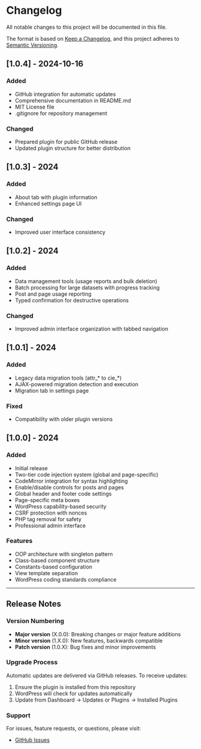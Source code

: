 # Changelog

All notable changes to this project will be documented in this file.

The format is based on [Keep a Changelog](https://keepachangelog.com/en/1.0.0/),
and this project adheres to [Semantic Versioning](https://semver.org/spec/v2.0.0.html).

## [1.0.4] - 2024-10-16

### Added
- GitHub integration for automatic updates
- Comprehensive documentation in README.md
- MIT License file
- .gitignore for repository management

### Changed
- Prepared plugin for public GitHub release
- Updated plugin structure for better distribution

## [1.0.3] - 2024

### Added
- About tab with plugin information
- Enhanced settings page UI

### Changed
- Improved user interface consistency

## [1.0.2] - 2024

### Added
- Data management tools (usage reports and bulk deletion)
- Batch processing for large datasets with progress tracking
- Post and page usage reporting
- Typed confirmation for destructive operations

### Changed
- Improved admin interface organization with tabbed navigation

## [1.0.1] - 2024

### Added
- Legacy data migration tools (attr_* to cie_*)
- AJAX-powered migration detection and execution
- Migration tab in settings page

### Fixed
- Compatibility with older plugin versions

## [1.0.0] - 2024

### Added
- Initial release
- Two-tier code injection system (global and page-specific)
- CodeMirror integration for syntax highlighting
- Enable/disable controls for posts and pages
- Global header and footer code settings
- Page-specific meta boxes
- WordPress capability-based security
- CSRF protection with nonces
- PHP tag removal for safety
- Professional admin interface

### Features
- OOP architecture with singleton pattern
- Class-based component structure
- Constants-based configuration
- View template separation
- WordPress coding standards compliance

---

## Release Notes

### Version Numbering
- **Major version** (X.0.0): Breaking changes or major feature additions
- **Minor version** (1.X.0): New features, backwards compatible
- **Patch version** (1.0.X): Bug fixes and minor improvements

### Upgrade Process
Automatic updates are delivered via GitHub releases. To receive updates:
1. Ensure the plugin is installed from this repository
2. WordPress will check for updates automatically
3. Update from Dashboard → Updates or Plugins → Installed Plugins

### Support
For issues, feature requests, or questions, please visit:
- [GitHub Issues](https://github.com/a5ah1/code-injector-elite/issues)

